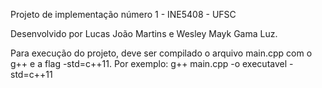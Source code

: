 Projeto de implementação número 1 - INE5408 - UFSC

Desenvolvido por Lucas João Martins e Wesley Mayk Gama Luz.

Para execução do projeto, deve ser compilado o arquivo main.cpp com o g++ e a flag -std=c++11. Por exemplo:
    g++ main.cpp -o executavel -std=c++11

